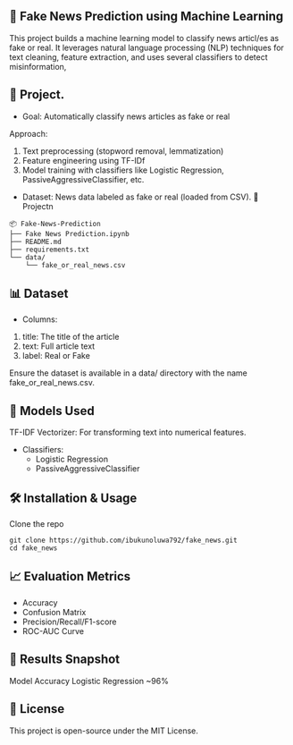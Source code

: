 ## 📰 Fake News Prediction using Machine Learning
This project builds a machine learning model to classify news articl/es as fake or real. It leverages natural language processing (NLP) techniques for text cleaning, feature extraction, and uses several classifiers to detect misinformation,

## 🚀 Project.

- Goal: Automatically classify news articles as fake or real

Approach:
1. Text preprocessing (stopword removal, lemmatization)
2. Feature engineering using TF-IDf
3. Model training with classifiers like Logistic Regression, PassiveAggressiveClassifier, etc.
- Dataset: News data labeled as fake or real (loaded from CSV).
📁 Projectn
```
📦 Fake-News-Prediction
├── Fake News Prediction.ipynb   
├── README.md                    
├── requirements.txt           
└── data/
    └── fake_or_real_news.csv  
```
## 📊 Dataset
- Columns:
1. title: The title of the article
2. text: Full article text
3. label: Real or Fake

Ensure the dataset is available in a data/ directory with the name fake_or_real_news.csv.

## 🧠 Models Used
TF-IDF Vectorizer: For transforming text into numerical features.
- Classifiers:
    - Logistic Regression
    - PassiveAggressiveClassifier

## 🛠️ Installation & Usage
Clone the repo
```
git clone https://github.com/ibukunoluwa792/fake_news.git
cd fake_news
```
## 📈 Evaluation Metrics
- Accuracy
- Confusion Matrix
- Precision/Recall/F1-score
- ROC-AUC Curve

## 📌 Results Snapshot
Model	Accuracy
Logistic Regression	~96%

## 📝 License
This project is open-source under the MIT License.
